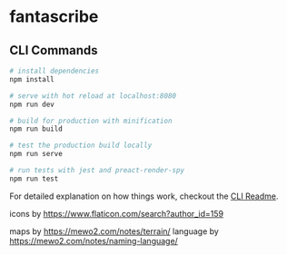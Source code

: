 # fantascribe

## CLI Commands

``` bash
# install dependencies
npm install

# serve with hot reload at localhost:8080
npm run dev

# build for production with minification
npm run build

# test the production build locally
npm run serve

# run tests with jest and preact-render-spy 
npm run test
```

For detailed explanation on how things work, checkout the [CLI Readme](https://github.com/developit/preact-cli/blob/master/README.md).

icons by https://www.flaticon.com/search?author_id=159

maps by https://mewo2.com/notes/terrain/
language by https://mewo2.com/notes/naming-language/
